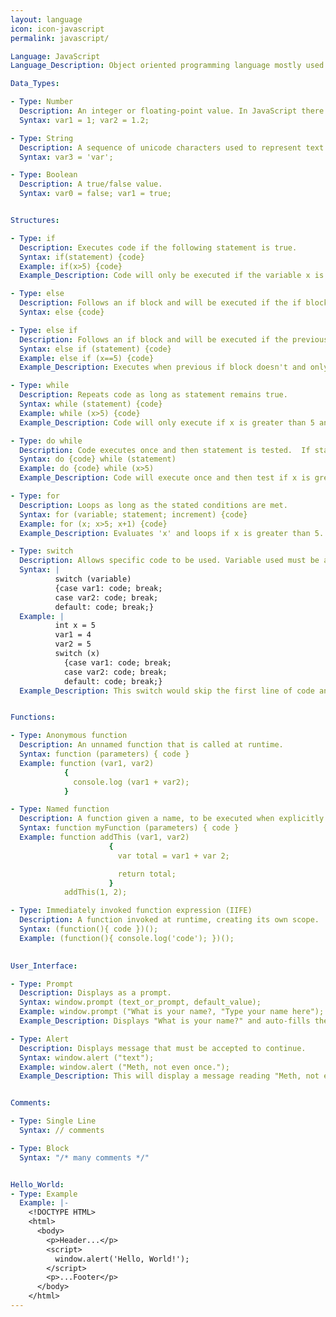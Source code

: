 ```yaml
---
layout: language
icon: icon-javascript
permalink: javascript/

Language: JavaScript
Language_Description: Object oriented programming language mostly used to create interactive effects within web browsers.

Data_Types:

- Type: Number
  Description: An integer or floating-point value. In JavaScript there is no distincion between the 2 (internally they are all represented as floating point values).
  Syntax: var1 = 1; var2 = 1.2;

- Type: String
  Description: A sequence of unicode characters used to represent text.
  Syntax: var3 = 'var';

- Type: Boolean
  Description: A true/false value.
  Syntax: var0 = false; var1 = true;


Structures:

- Type: if
  Description: Executes code if the following statement is true.
  Syntax: if(statement) {code}
  Example: if(x>5) {code}
  Example_Description: Code will only be executed if the variable x is greater than 5.

- Type: else
  Description: Follows an if block and will be executed if the if block isn't.
  Syntax: else {code}

- Type: else if
  Description: Follows an if block and will be executed if the previous if block wasn't executed and the new parameters are met.
  Syntax: else if (statement) {code}
  Example: else if (x==5) {code}
  Example_Description: Executes when previous if block doesn't and only if x equals 5.

- Type: while
  Description: Repeats code as long as statement remains true.
  Syntax: while (statement) {code}
  Example: while (x>5) {code}
  Example_Description: Code will only execute if x is greater than 5 and will keep looping until x isn't greater than 5.

- Type: do while
  Description: Code executes once and then statement is tested.  If statement remains true the do while will keep looping.
  Syntax: do {code} while (statement)
  Example: do {code} while (x>5)
  Example_Description: Code will execute once and then test if x is greater than 5.  If it is then it'll loop, if not it'll move on.

- Type: for
  Description: Loops as long as the stated conditions are met.
  Syntax: for (variable; statement; increment) {code}
  Example: for (x; x>5; x+1) {code}
  Example_Description: Evaluates 'x' and loops if x is greater than 5.  After each execution the value of x will increase by '1'.

- Type: switch
  Description: Allows specific code to be used. Variable used must be an integer and the 'vars' must be constant. The switch will jump to the first case that's equal to your stated variable and do the rest of the codes from there (so it'll skip everything before the first case used).  If none of the cases are equal to your variable then it'll only execute the last section of code (the code following 'default').
  Syntax: |
          switch (variable)
          {case var1: code; break;
          case var2: code; break;
          default: code; break;}
  Example: |
          int x = 5
          var1 = 4
          var2 = 5
          switch (x)
            {case var1: code; break;
            case var2: code; break;
            default: code; break;}
  Example_Description: This switch would skip the first line of code and execute everything after that.


Functions: 

- Type: Anonymous function
  Description: An unnamed function that is called at runtime.
  Syntax: function (parameters) { code }
  Example: function (var1, var2) 
            {
              console.log (var1 + var2);
            }

- Type: Named function
  Description: A function given a name, to be executed when explicitly called.
  Syntax: function myFunction (parameters) { code }
  Example: function addThis (var1, var2) 
                      {
                        var total = var1 + var 2;

                        return total;
                      }
            addThis(1, 2);

- Type: Immediately invoked function expression (IIFE)
  Description: A function invoked at runtime, creating its own scope.
  Syntax: (function(){ code })();
  Example: (function(){ console.log('code'); })();
  

User_Interface:

- Type: Prompt
  Description: Displays as a prompt.
  Syntax: window.prompt (text_or_prompt, default_value);
  Example: window.prompt ("What is your name?, "Type your name here");
  Example_Description: Displays "What is your name?" and auto-fills the textbox with "Type your name here."

- Type: Alert
  Description: Displays message that must be accepted to continue.
  Syntax: window.alert ("text");
  Example: window.alert ("Meth, not even once.");
  Example_Description: This will display a message reading "Meth, not even once" and will require the user to acknowledge the message to continue.


Comments:

- Type: Single Line
  Syntax: // comments

- Type: Block
  Syntax: "/* many comments */"


Hello_World:
- Type: Example
  Example: |-
    <!DOCTYPE HTML>
    <html>
      <body>
        <p>Header...</p>
        <script>
          window.alert('Hello, World!');
        </script>
        <p>...Footer</p>
      </body>
    </html>
---
```

